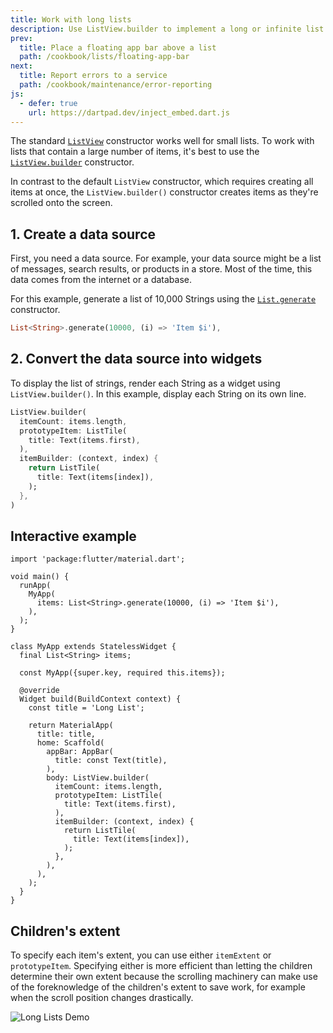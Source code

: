 ```yaml
---
title: Work with long lists
description: Use ListView.builder to implement a long or infinite list.
prev:
  title: Place a floating app bar above a list
  path: /cookbook/lists/floating-app-bar
next:
  title: Report errors to a service
  path: /cookbook/maintenance/error-reporting
js:
  - defer: true
    url: https://dartpad.dev/inject_embed.dart.js
---
```


<?code-excerpt path-base="cookbook/lists/long_lists/"?>

The standard [`ListView`][] constructor works well
for small lists. To work with lists that contain
a large number of items, it's best to use the
[`ListView.builder`][] constructor.

In contrast to the default `ListView` constructor, which requires
creating all items at once, the `ListView.builder()` constructor
creates items as they're scrolled onto the screen.

## 1. Create a data source

First, you need a data source. For example, your data source
might be a list of messages, search results, or products in a store.
Most of the time, this data comes from the internet or a database.

For this example, generate a list of 10,000 Strings using the
[`List.generate`][] constructor.

<?code-excerpt "lib/main.dart (Items)" replace="/^items: //g"?>
```dart
List<String>.generate(10000, (i) => 'Item $i'),
```

## 2. Convert the data source into widgets

To display the list of strings, render each String as a widget
using `ListView.builder()`.
In this example, display each String on its own line.

<?code-excerpt "lib/main.dart (ListView)" replace="/^body: //g;/,$//g"?>
```dart
ListView.builder(
  itemCount: items.length,
  prototypeItem: ListTile(
    title: Text(items.first),
  ),
  itemBuilder: (context, index) {
    return ListTile(
      title: Text(items[index]),
    );
  },
)
```

## Interactive example

<?code-excerpt "lib/main.dart"?>
```run-dartpad:theme-light:mode-flutter:run-true:width-100%:height-600px:split-60:ga_id-interactive_example
import 'package:flutter/material.dart';

void main() {
  runApp(
    MyApp(
      items: List<String>.generate(10000, (i) => 'Item $i'),
    ),
  );
}

class MyApp extends StatelessWidget {
  final List<String> items;

  const MyApp({super.key, required this.items});

  @override
  Widget build(BuildContext context) {
    const title = 'Long List';

    return MaterialApp(
      title: title,
      home: Scaffold(
        appBar: AppBar(
          title: const Text(title),
        ),
        body: ListView.builder(
          itemCount: items.length,
          prototypeItem: ListTile(
            title: Text(items.first),
          ),
          itemBuilder: (context, index) {
            return ListTile(
              title: Text(items[index]),
            );
          },
        ),
      ),
    );
  }
}
```

## Children's extent

To specify each item's extent, you can use either `itemExtent` or `prototypeItem`.
Specifying either is more efficient than letting the children determine their own extent
because the scrolling machinery can make use of the foreknowledge of the children's
extent to save work, for example when the scroll position changes drastically.

<noscript>
  <img src="/assets/images/docs/cookbook/long-lists.gif" alt="Long Lists Demo" class="site-mobile-screenshot" />
</noscript>

[`list.generate`]: {{site.api}}/flutter/dart-core/List/List.generate.html
[`listview`]: {{site.api}}/flutter/widgets/ListView-class.html
[`listview.builder`]: {{site.api}}/flutter/widgets/ListView/ListView.builder.html
